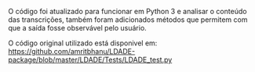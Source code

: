 O código foi atualizado para funcionar em Python 3 e analisar o conteúdo das transcrições, também foram adicionados métodos que permitem com que a saída fosse observável pelo usuário.

O código original utilizado está disponivel em: https://github.com/amritbhanu/LDADE-package/blob/master/LDADE/Tests/LDADE_test.py

